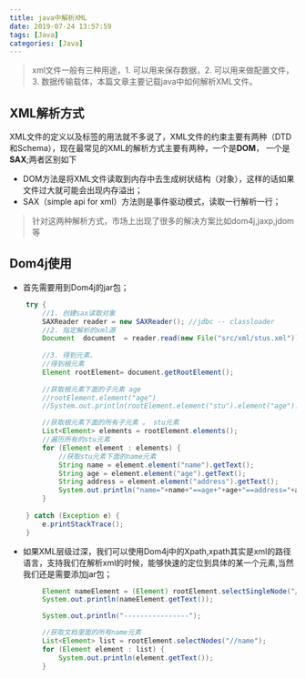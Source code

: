 ```yaml
---
title: java中解析XML
date: 2019-07-24 13:57:59
tags: [Java]
categories: [Java]
---
```

> xml文件一般有三种用途，1. 可以用来保存数据，2. 可以用来做配置文件，3. 数据传输载体，本篇文章主要记载java中如何解析XML文件。

<!-- more -->
## XML解析方式
XML文件的定义以及标签的用法就不多说了，XML文件的约束主要有两种（DTD和Schema），现在最常见的XML的解析方式主要有两种，一个是**DOM**， 一个是**SAX**;两者区别如下
* DOM方法是将XML文件读取到内存中去生成树状结构（对象），这样的话如果文件过大就可能会出现内存溢出；
* SAX（simple api for xml）方法则是事件驱动模式，读取一行解析一行；

> 针对这两种解析方式，市场上出现了很多的解决方案比如dom4j,jaxp,jdom等

## Dom4j使用
* 首先需要用到Dom4j的jar包；
```java
    try {
        //1. 创建sax读取对象
        SAXReader reader = new SAXReader(); //jdbc -- classloader
        //2. 指定解析的xml源
        Document  document  = reader.read(new File("src/xml/stus.xml"));
        
        //3. 得到元素、
        //得到根元素
        Element rootElement= document.getRootElement();
        
        //获取根元素下面的子元素 age
        //rootElement.element("age") 
        //System.out.println(rootElement.element("stu").element("age").getText());

        //获取根元素下面的所有子元素 。 stu元素
        List<Element> elements = rootElement.elements();
        //遍历所有的stu元素
        for (Element element : elements) {
            //获取stu元素下面的name元素
            String name = element.element("name").getText();
            String age = element.element("age").getText();
            String address = element.element("address").getText();
            System.out.println("name="+name+"==age+"+age+"==address="+address);
        }
        
    } catch (Exception e) {
        e.printStackTrace();
    }
```
* 如果XML层级过深，我们可以使用Dom4j中的Xpath,xpath其实是xml的路径语言，支持我们在解析xml的时候，能够快速的定位到具体的某一个元素,当然我们还是需要添加jar包；
```java
        Element nameElement = (Element) rootElement.selectSingleNode("//name");
        System.out.println(nameElement.getText());

        System.out.println("----------------");

        //获取文档里面的所有name元素 
        List<Element> list = rootElement.selectNodes("//name");
        for (Element element : list) {
            System.out.println(element.getText());
        }
```



